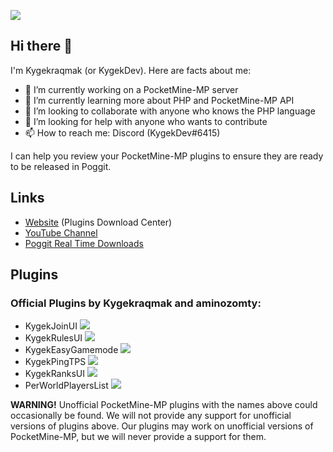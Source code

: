 <a href="https://discord.gg/CXtqUZv" target="_blank"><img src="https://kygekraqmak.github.io/kygek-development.png"></a>

## Hi there 👋

I'm Kygekraqmak (or KygekDev). Here are facts about me:

- 🔭 I’m currently working on a PocketMine-MP server
- 🌱 I’m currently learning more about PHP and PocketMine-MP API
- 👯 I’m looking to collaborate with anyone who knows the PHP language
- 🤔 I’m looking for help with anyone who wants to contribute
- 📫 How to reach me: Discord (KygekDev#6415)

I can help you review your PocketMine-MP plugins to ensure they are ready to be released in Poggit.  

## Links

- <a href="https://kygekdownloads.freecluster.eu">Website</a> (Plugins Download Center)
- <a href="https://www.youtube.com/channel/UCa2QXlKFxXZEo_ClFXZ69Ag">YouTube Channel</a>
- <a href="https://kygekdownloads.freecluster.eu/realtime">Poggit Real Time Downloads</a>

## Plugins

### Official Plugins by Kygekraqmak and aminozomty:
- KygekJoinUI <a href="https://poggit.pmmp.io/p/KygekJoinUI"><img src="https://poggit.pmmp.io/shield.dl.total/KygekJoinUI"></a>
- KygekRulesUI <a href="https://poggit.pmmp.io/p/KygekRulesUI"><img src="https://poggit.pmmp.io/shield.dl.total/KygekRulesUI"></a>
- KygekEasyGamemode <a href="https://kygekdownloads.freecluster.eu/kygekeasygamemode"><img src="https://poggit.pmmp.io/shield.dl.total/KygekEasyGamemode"></a>
- KygekPingTPS <a href="https://poggit.pmmp.io/p/KygekPingTPS"><img src="https://poggit.pmmp.io/shield.dl.total/KygekPingTPS"></a>
- KygekRanksUI <a href="https://poggit.pmmp.io/p/KygekRanksUI"><img src="https://poggit.pmmp.io/shield.dl.total/KygekRanksUI"></a>
- PerWorldPlayersList <a href="https://poggit.pmmp.io/p/PerWorldPlayersList"><img src="https://poggit.pmmp.io/shield.dl.total/PerWorldPlayersList"></a>

**WARNING!** Unofficial PocketMine-MP plugins with the names above could occasionally be found. We will not provide any support for unofficial versions of plugins above. Our plugins may work on unofficial versions of PocketMine-MP, but we will never provide a support for them.
